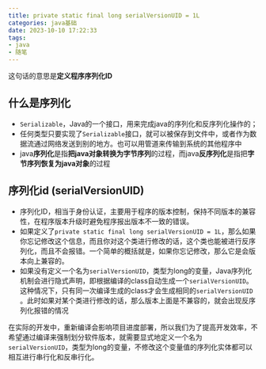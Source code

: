 ```yaml
---
title: private static final long serialVersionUID = 1L
categories: java基础
date: 2023-10-10 17:22:33
tags: 
- java
- 随笔
---
```


这句话的意思是**定义程序序列化ID**

## 什么是序列化

- `Serializable`，Java的一个接口，用来完成java的序列化和反序列化操作的；
- 任何类型只要实现了`Serializable`接口，就可以被保存到文件中，或者作为数据流通过网络发送到别的地方。也可以用管道来传输到系统的其他程序中
- java**序列化**是指**把java对象转换为字节序列**的过程，而java**反序列化**是指把**字节序列恢复为java对象**的过程

## 序列化id (serialVersionUID)

- 序列化ID，相当于身份认证，主要用于程序的版本控制，保持不同版本的兼容性，在程序版本升级时避免程序报出版本不一致的错误。
- 如果定义了`private static final long serialVersionUID = 1L`，那么如果你忘记修改这个信息，而且你对这个类进行修改的话，这个类也能被进行反序列化，而且不会报错。一个简单的概括就是，如果你忘记修改，那么它是会版本向上兼容的。
- 如果没有定义一个名为`serialVersionUID`，类型为long的变量，Java序列化机制会进行隐式声明，即根据编译的class自动生成一个`serialVersionUID`。这种情况下，只有同一次编译生成的class才会生成相同的`serialVersionUID` 。此时如果对某个类进行修改的话，那么版本上面是不兼容的，就会出现反序列化报错的情况

在实际的开发中，重新编译会影响项目进度部署，所以我们为了提高开发效率，不希望通过编译来强制划分软件版本，就需要显式地定义一个名为`serialVersionUID`，类型为long的变量，不修改这个变量值的序列化实体都可以相互进行串行化和反串行化。